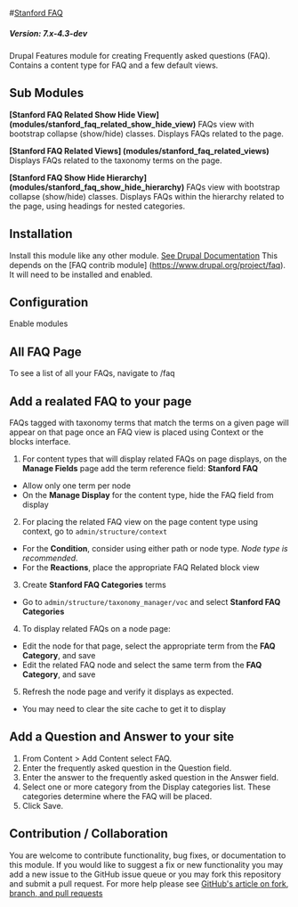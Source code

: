 #[Stanford FAQ](https://github.com/SU-SWS/stanford_faq)
##### Version: 7.x-4.3-dev

Drupal Features module for creating Frequently asked questions (FAQ). Contains a content type for FAQ and a few default views.

Sub Modules
---

**[Stanford FAQ Related Show Hide View] (modules/stanford_faq_related_show_hide_view)**
FAQs view with bootstrap collapse (show/hide) classes. Displays FAQs related to the page.

**[Stanford FAQ Related Views] (modules/stanford_faq_related_views)**
Displays FAQs related to the taxonomy terms on the page.

**[Stanford FAQ Show Hide Hierarchy] (modules/stanford_faq_show_hide_hierarchy)**
FAQs view with bootstrap collapse (show/hide) classes. Displays FAQs within the hierarchy related to the page, using headings for nested categories.

Installation
---

Install this module like any other module. [See Drupal Documentation](https://drupal.org/documentation/install/modules-themes/modules-7)
This depends on the [FAQ contrib module] (https://www.drupal.org/project/faq). It will need to be installed and enabled.

Configuration
---
Enable modules

All FAQ Page
----

To see a list of all your FAQs, navigate to /faq

Add a realated FAQ to your page
----

FAQs tagged with taxonomy terms that match the terms on a given page will appear on that page once an FAQ view is placed using Context or the blocks interface.

1. For content types that will display related FAQs on page displays, on the **Manage Fields** page add the term reference field: **Stanford FAQ**
* Allow only one term per node
* On the **Manage Display** for the content type, hide the FAQ field from display
2. For placing the related FAQ view on the page content type using context, go to `admin/structure/context` 
* For the **Condition**, consider using either path or node type. *Node type is recommended.*
* For the **Reactions**, place the appropriate FAQ Related block view
3. Create **Stanford FAQ Categories** terms
* Go to `admin/structure/taxonomy_manager/voc` and select **Stanford FAQ Categories**
4. To display related FAQs on a node page:
* Edit the node for that page, select the appropriate term from the **FAQ Category**, and save
* Edit the related FAQ node and select the same term from the **FAQ Category**, and save
5. Refresh the node page and verify it displays as expected.
* You may need to clear the site cache to get it to display 

Add a Question and Answer to your site
----

1. From Content > Add Content select FAQ.
2. Enter the frequently asked question in the Question field.
3. Enter the answer to the frequently asked question in the Answer field.
4. Select one or more category from the Display categories list. These categories determine where the FAQ will be placed.
5. Click Save.

Contribution / Collaboration
---

You are welcome to contribute functionality, bug fixes, or documentation to this module. If you would like to suggest a fix or new functionality you may add a new issue to the GitHub issue queue or you may fork this repository and submit a pull request. For more help please see [GitHub's article on fork, branch, and pull requests](https://help.github.com/articles/using-pull-requests)
